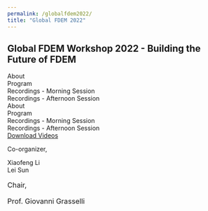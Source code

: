```yaml
---
permalink: /globalfdem2022/
title: "Global FDEM 2022"
---
```



<head>
<link rel='stylesheet' id='elementor-frontend-css' href='https://geogroup.utoronto.ca/wp-content/plugins/elementor/assets/css/frontend.min.css?ver=3.15.1' type='text/css' media='all' />
</head>

<div class="width:1500">				
    <article id="post-3842" class="post-3842 page type-page status-publish hentry">
	    <div class="entry-content">
			<div data-elementor-type="wp-page" data-elementor-id="3842" class="elementor elementor-3842">
				<section class="has_eae_slider elementor-section elementor-top-section elementor-element elementor-element-48327b9 elementor-section-boxed elementor-section-height-default elementor-section-height-default" data-id="48327b9" data-element_type="section">
					<div class="elementor-container elementor-column-gap-default">
					    <div class="has_eae_slider elementor-column elementor-col-100 elementor-top-column elementor-element elementor-element-bfa74cb" data-id="bfa74cb" data-element_type="column">
			                <div class="elementor-widget-wrap elementor-element-populated">
								<div class="elementor-element elementor-element-f9b9ecd elementor-widget elementor-widget-heading" data-id="f9b9ecd" data-element_type="widget" data-widget_type="heading.default">
				                    <div class="elementor-widget-container">
			                             <h2 class="elementor-heading-title elementor-size-large">Global FDEM Workshop 2022 - Building the Future of FDEM</h2>
									</div>
				                </div>
					        </div>
		                </div>
					</div>
		        </section>
				<section class="has_eae_slider elementor-section elementor-top-section elementor-element elementor-element-2209337 elementor-section-boxed elementor-section-height-default elementor-section-height-default" data-id="2209337" data-element_type="section">
					<div class="elementor-container elementor-column-gap-default">
					    <div class="has_eae_slider elementor-column elementor-col-100 elementor-top-column elementor-element elementor-element-a2a4a42" data-id="a2a4a42" data-element_type="column">
			                <div class="elementor-widget-wrap elementor-element-populated">
								<div class="elementor-element elementor-element-9db5b42 elementor-tabs-view-vertical elementor-widget elementor-widget-tabs" data-id="9db5b42" data-element_type="widget" data-widget_type="tabs.default">
				                    <div class="elementor-widget-container">
					                    <div class="elementor-tabs">
			                                <div class="elementor-tabs-wrapper" role="tablist" >
									             <div id="elementor-tab-title-1651" class="elementor-tab-title elementor-tab-desktop-title" aria-selected="true" data-tab="1" role="tab" tabindex="0" aria-controls="elementor-tab-content-1651" aria-expanded="false">About</div>
									             <div id="elementor-tab-title-1652" class="elementor-tab-title elementor-tab-desktop-title" aria-selected="false" data-tab="2" role="tab" tabindex="-1" aria-controls="elementor-tab-content-1652" aria-expanded="false">Program</div>
									             <div id="elementor-tab-title-1653" class="elementor-tab-title elementor-tab-desktop-title" aria-selected="false" data-tab="3" role="tab" tabindex="-1" aria-controls="elementor-tab-content-1653" aria-expanded="false">Recordings - Morning Session</div>
									             <div id="elementor-tab-title-1654" class="elementor-tab-title elementor-tab-desktop-title" aria-selected="false" data-tab="4" role="tab" tabindex="-1" aria-controls="elementor-tab-content-1654" aria-expanded="false">Recordings - Afternoon Session</div>
							                </div>
			                                <div class="elementor-tabs-content-wrapper" role="tablist" aria-orientation="vertical">
									            <div class="elementor-tab-title elementor-tab-mobile-title" aria-selected="true" data-tab="1" role="tab" tabindex="0" aria-controls="elementor-tab-content-1651" aria-expanded="false">About</div>
					                            <div id="elementor-tab-content-1651" class="elementor-tab-content elementor-clearfix" data-tab="1" role="tabpanel" aria-labelledby="elementor-tab-title-1651" tabindex="0" hidden="false"><h3><strong>Welcome Message</strong></h3><p>A workshop designed to bring the evolution of the finite-discrete element method (FEDM) from its beginnings to the latest advancements in this space, all while bridging the gap between industry and academia.</p><p>We will be hosting a series of presentations from leading global FDEM experts covering aspects related hydraulic fracturing in unconventional reservoirs, slope stability in mining, blast modeling, tunneling stability, CCUS, and nuclear storage.</p><p style="margin: 0in;"><span style="font-size: 12.0pt;">All workshop presenters and attendees will also have the opportunity to submit a contribution to a featured journal issue on FDEM that will be published on JRMGE in 2023.</span></p><p style="margin: 0in; -webkit-font-smoothing: antialiased; box-sizing: border-box;"><span style="-webkit-font-smoothing: antialiased; box-sizing: border-box;"><span style="font-size: 12.0pt;"><a style="-webkit-font-smoothing: antialiased; box-sizing: border-box;" title="http://www.jrmge.cn/newscontent-4-135.html" href="https://can01.safelinks.protection.outlook.com/?url=http%3A%2F%2Fwww.jrmge.cn%2Fnewscontent-4-135.html&amp;data=05%7C01%7Caly.abdelaziz%40mail.utoronto.ca%7Ce47608b41833443ed14608dada14d7ad%7C78aac2262f034b4d9037b46d56c55210%7C0%7C0%7C638062080756938392%7CUnknown%7CTWFpbGZsb3d8eyJWIjoiMC4wLjAwDAiLCJQIjoiV2luMzIiLCJBTiI6Ik1haWwiLCJXVCI6Mn0%3D%7C3000%7C%7C%7C&amp;sdata=Oh0RH6dhnyvj8FSmseOINJH2s7NA4MDh2plaaDijoKw%3D&amp;reserved=0" target="_blank" rel="noopener">http://www.jrmge.cn/newscontent-4-135.html</a></span></span></p></div>									
											    <div class="elementor-tab-title elementor-tab-mobile-title" aria-selected="false" data-tab="2" role="tab" tabindex="-1" aria-controls="elementor-tab-content-1652" aria-expanded="false">Program</div>
					                            <div id="elementor-tab-content-1652" class="elementor-tab-content elementor-clearfix" data-tab="2" role="tabpanel" aria-labelledby="elementor-tab-title-1652" tabindex="0" hidden="hidden">
											        <table>
                                                    <tbody>
                                                         <tr><td width="366">Chair Opening Remarks<strong>Giovanni GRASSELLI &#8211; </strong>University of Toronto</td></tr>
													     <tr> <td width="366">FDEM: A Historical Perspective<strong>Antonio MUNJIZA &#8211; </strong>University of Split</td></tr>
													     <tr><td width="366">HOSS Development and Applications<strong>Esteban ROUGIER, Earl KNIGHT &#8211; </strong>Los Alamos National Laboratory</td></tr>
													     <tr><td width="366">Y-HFDEM IDE2D/3D – a unique implementation of the combined finite-discrete element method based on GPGPU parallelisation for modelling dynamic fracture of rocks<strong>Hongyuan LIU, Daisuke FUKUDA &#8211; </strong>University of Tasmania, Hokkaido University</td></tr>
													     <tr><td width="366">FDEM GPU Parallel Multiphysics Fracture Analysis Software MultiFracS<strong>Chengzeng YAN &#8211; </strong>China University of Geosciences, Wuhan</td></tr>
													     <tr><td width="366">FDEM modelling in rock mechanics – From academia to industry<strong>Omid MAHABADI, Andrea LISJAK &#8211; </strong>Geomechanica</td></tr>
													     <tr><td width="366">OpenFDEM: a novel object-oriented FDEM kernel for solving multiscale, multiphase and multiphysics problems in rock engineering<strong>Xiaofeng LI &#8211; </strong>University of Toronto</td></tr>
													     <tr><td width="366">Algorithm Aspects of the Combined Finite-Discrete Element Method: An Overview<strong>Zhou (Alex) LEI &#8211; </strong>Los Alamos National Laboratory</td></tr>
													     <tr><td width="366">A fully coupled cryogenic thermo-hydro-mechanical (THM) model for frozen medium: theory and implementation in FDEM<strong>Lei SUN &#8211; </strong>University of Toronto</td></tr>
													     <tr><td width="366">Large deformation process and combined support methods of soft rock tunnel induced by fragment and swelling under high in-situ stresses: an FDEM modelling<strong>Quansheng LIU &#8211; </strong>Wuhan University</td></tr>
													     <tr><td width="366">Chair Closing Remarks<strong>Giovanni GRASSELLI &#8211; </strong>University of Toronto</td></tr>
                                                    </tbody>
                                                    </table>
                                                    <h4 align="center"><a href="https://geogroup.utoronto.ca/wp-content/uploads/2023-Agenda-of-FDEM-2023-University-of-Toronto_V01.pdf" target="_blank" rel="noopener">Download the program and the bios of the speakers here.</a></h4>
											    </div>
									            <div class="elementor-tab-title elementor-tab-mobile-title" aria-selected="false" data-tab="3" role="tab" tabindex="-1" aria-controls="elementor-tab-content-1653" aria-expanded="false">Recordings - Morning Session</div>
					                            <div id="elementor-tab-content-1653" class="elementor-tab-content elementor-clearfix" data-tab="3" role="tabpanel" aria-labelledby="elementor-tab-title-1653" tabindex="0" hidden="hidden">
											    <center><strong>Giovanni GRASSELLI</strong> &#8211; Chair Opening Remarks</center><iframe title="Giovanni GRASSELLI" src="https://www.youtube.com/embed/tHHP09UyaRU" width="560" height="315" frameborder="0" allowfullscreen="allowfullscreen"></iframe><br><br>
											    <center><strong>Antonio MUNJIZA</strong> &#8211; FDEM: A Historical Perspective</center><iframe loading="lazy" title="Antonio MUNJIZA" src="https://www.youtube.com/embed/rw-Hgv9uxyk" width="560" height="315" frameborder="0" allowfullscreen="allowfullscreen"></iframe><br><br>
											    <center><strong>Esteban ROUGIER</strong> &#8211; HOSS Development and Applications</center><iframe loading="lazy" title="Esteban ROUGIER" src="https://www.youtubecom/embed/iRid9M1WCyU" width="560" height="315" frameborder="0" allowfullscreen="allowfullscreen"></iframe><br><br>
											    <center><strong>Hongyuan LIU</strong> &#8211; Y-HFDEM IDE2D/3D – a unique implementation of the combined finite-discrete element method based on GPGPU parallelisation for modelling dynamic fracture of rocks</center><iframe loading="lazy" title="Hongyuan LIU" src="https://www.youtube.com/embed/KpS_FGKi6jg" width="560" height="315" frameborder="0" allowfullscreen="allowfullscreen"></iframe><br><br>
											    <center><strong>Chengzeng YAN</strong> &#8211; FDEM GPU Parallel Multiphysics Fracture Analysis Software MultiFracS</center><iframe loading="lazy" title="Chengzeng YAN" src="https://www.youtube.com/embed/S-zG5VqtN4U" width="560" height="315" frameborder="0" allowfullscreen="allowfullscreen"></iframe><br><br>
											    <center><strong>Omid MAHABADI</strong> &#8211; FDEM modelling in rock mechanics – From academia to industry</center><iframe loading="lazy" title="Omid MAHABADI" src="https://www.youtube.com/embed/rkJS5JF9-ZM" width="560" height="315" frameborder="0" allowfullscreen="allowfullscreen"></iframe>
											    </div>
											    <div class="elementor-tab-title elementor-tab-mobile-title" aria-selected="false" data-tab="4" role="tab" tabindex="-1" aria-controls="elementor-tab-content-1654" aria-expanded="false">Recordings - Afternoon Session</div>
					                            <div id="elementor-tab-content-1654" class="elementor-tab-content elementor-clearfix" data-tab="4" role="tabpanel" aria-labelledby="elementor-tab-title-1654" tabindex="0" hidden="hidden">
											    <center><strong>Xiaofeng LI</strong> &#8211; OpenFDEM: a novel object-oriented FDEM kernel for solving multiscale, multiphase and multiphysics problems in rock engineering</center><iframe loading="lazy" title="Xiaofeng LI" src="https://www.youtube.com/embed/ExK0msz5Nn4" width="560" height="315" frameborder="0" allowfullscreen="allowfullscreen"></iframe><br><br>
											    <center><strong>Zhou (Alex) LEI</strong> &#8211; Algorithm Aspects of the Combined Finite-Discrete Element Method: An Overview</center><iframe loading="lazy" title="Zhou (Alex) LEI" src="https://www.youtube.com/embed/ie-fxV0ZRSs" width="560" height="315" frameborder="0" allowfullscreen="allowfullscreen"></iframe><br><br>
											    <center><strong>Lei Sun</strong> &#8211; A fully coupled cryogenic thermo-hydro-mechanical (THM) model for frozen medium: theory and implementation in FDEM</center><iframe loading="lazy" title="Lei SUN" src="https://www.youtube.com/embed/Y36dGBa75oo" width="560" height="315" frameborder="0" allowfullscreen="allowfullscreen"></iframe><br><br>
											    <center><strong>Quansheng LIU</strong> &#8211; Large deformation process and combined support methods of soft rock tunnel induced by fragment and swelling under high in-situ stresses: an FDEM modelling</center><iframe loading="lazy" title="Quansheng LIU" src="https://www.youtube.com/embed/OixSjclumcY" width="560" height="315" frameborder="0" allowfullscreen="allowfullscreen"></iframe></div>
							                </div>
									    </div>
				                    </div>
				                </div>
					        </div>
		                </div>
				    </div>
		        </section>
				<section class="has_eae_slider elementor-section elementor-top-section elementor-element elementor-element-84d8785 elementor-section-boxed elementor-section-height-default elementor-section-height-default" data-id="84d8785" data-element_type="section">
					<div class="elementor-container elementor-column-gap-default">
					    <div class="has_eae_slider elementor-column elementor-col-33 elementor-top-column elementor-element elementor-element-28434d5" data-id="28434d5" data-element_type="column">
			                <div class="elementor-widget-wrap elementor-element-populated">
								<div class="elementor-element elementor-element-515947d elementor-align-center elementor-widget elementor-widget-button" data-id="515947d" data-element_type="widget" data-widget_type="button.default">
				                    <div class="elementor-widget-container">
					                    <div class="elementor-button-wrapper">
										<a class="elementor-button elementor-button-link elementor-size-lg" href="https://geogroup.utoronto.ca/global-fdem-2022/global-fdem-2022-download-page">
										 <span class="elementor-button-content-wrapper"><span class="elementor-button-text">Download Videos</span></span>
										</a>
		                                </div>
				                    </div>
				                </div>
					        </div>
		                </div>
				        <div class="has_eae_slider elementor-column elementor-col-33 elementor-top-column elementor-element elementor-element-ec0bde8" data-id="ec0bde8" data-element_type="column">
			                <div class="elementor-widget-wrap elementor-element-populated">
							    <div class="elementor-element elementor-element-2f060af elementor-widget elementor-widget-text-editor" data-id="2f060af" data-element_type="widget" widget_type="text-editor.default">
				                    <div class="elementor-widget-container">
							         <p>Co-organizer,</p><p>Xiaofeng Li<br />Lei Sun</p>						
							     	</div>
				                </div>
					        </div>
		                </div>
				         <div class="has_eae_slider elementor-column elementor-col-33 elementor-top-column elementor-element elementor-element-896af1f" data-id="896af1f" data-element_type="column">
			                <div class="elementor-widget-wrap elementor-element-populated">
						    	<div class="elementor-element elementor-element-4c29d57 elementor-widget elementor-widget-text-editor" data-id="4c29d57" data-element_type="widget" data-widget_type="text-editor.default">
				                    <div class="elementor-widget-container">
							         <p style="font-size: 16.184px;" align="left">Chair,</p><p style="font-size: 16.184px;">Prof. Giovanni Grasselli</p>		
	                                </div>
				                </div>
					        </div>
		                </div>
				    </div>
		        </section>
            </div>
        </div>
    </article>
</div>

